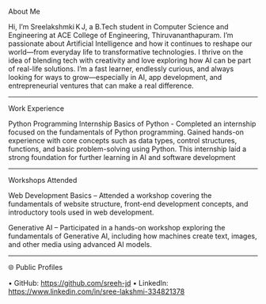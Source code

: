 About Me

Hi, I’m Sreelakshmki K J, a B.Tech student in Computer Science and Engineering at ACE College of Engineering, Thiruvananthapuram.
I’m passionate about Artificial Intelligence and how it continues to reshape our world—from everyday life to transformative technologies. I thrive on the idea of blending tech with creativity and love exploring how AI can be part of real-life solutions.
I’m a fast learner, endlessly curious, and always looking for ways to grow—especially in AI, app development, and entrepreneurial ventures that can make a real difference.


------------------------------------------------------

Work Experience

Python Programming Internship 
Basics of Python - Completed an internship focused on the fundamentals of Python programming. Gained hands-on experience with core concepts such as data types, control structures, functions, and basic problem-solving using Python. This internship laid a strong foundation for further learning in AI and software development


------------------------------------------------------

Workshops Attended

Web Development Basics – Attended a workshop covering the fundamentals of website structure, front-end development concepts, and introductory tools used in web development.

Generative AI – Participated in a hands-on workshop exploring the fundamentals of Generative AI, including how machines create text, images, and other media using advanced AI models.



------------------------------------------------------

🌐 Public Profiles

• GitHub: https://github.com/sreeh-jd
• LinkedIn: https://www.linkedin.com/in/sree-lakshmi-334821378

